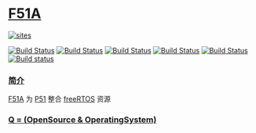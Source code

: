 ﻿# [F51A](https://github.com/OS-Q/F51A)

[![sites](http://182.61.61.133/link/resources/OSQ.png)](http://www.OS-Q.com)

[![Build Status](https://github.com/OS-Q/F51A/workflows/macos/badge.svg)](https://github.com/OS-Q/F51A/actions/workflows/macos.yml)
[![Build Status](https://github.com/OS-Q/F51A/workflows/ubuntu/badge.svg)](https://github.com/OS-Q/F51A/actions/workflows/ubuntu.yml)
[![Build Status](https://github.com/OS-Q/F51A/workflows/windows/badge.svg)](https://github.com/OS-Q/F51A/actions/workflows/windows.yml)
[![Build Status](https://github.com/OS-Q/F51A/workflows/PlatformIO/badge.svg)](https://github.com/OS-Q/F51A/actions/workflows/platformio.yml)
[![Build Status](https://travis-ci.com/OS-Q/P51.svg?branch=master)](https://travis-ci.com/OS-Q/P51)
[![Build status](https://ci.appveyor.com/api/projects/status/onjfmhvg7g6u5dqk?svg=true)](https://ci.appveyor.com/project/Qitas/p51)

### [简介](https://github.com/OS-Q/F51A/wiki)

[F51A](https://github.com/OS-Q/F51A) 为 [P51](https://github.com/OS-Q/P51) 整合 [freeRTOS](https://github.com/espressif/ESP8266_RTOS_SDK) 资源

### [Q = (OpenSource & OperatingSystem) ](http://www.OS-Q.com)
